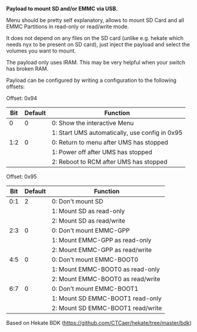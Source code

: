 **Payload to mount SD and/or EMMC via USB.**

Menu should be pretty self explanatory, allows to mount SD Card and all EMMC Partitions in read-only or read/write mode.  

It does not depend on any files on the SD card (unlike e.g. hekate which needs nyx to be present on SD card), just inject the payload and select the volumes you want to mount.
  
The payload only uses IRAM. This may be very helpful when your switch has broken RAM. 
  
Payload can be configured by writing a configuration to the following offsets:  
  
Offset: 0x94  
  
| Bit | Default | Function                                                                                                          |
|-----|---------|-------------------------------------------------------------------------------------------------------------------|
| 0   | 0       | 0: Show the interactive Menu                                                                                      |
|     |         | 1: Start UMS automatically, use config in 0x95                                                                    |
| 1:2 | 0       | 0: Return to menu after UMS has stopped                                                                           |
|     |         | 1: Power off after UMS has stopped                                                                                |
|     |         | 2: Reboot to RCM after UMS has stopped                                                                            |

Offset: 0x95  
  
| Bit | Default | Function                           |
|-----|---------|------------------------------------|
| 0:1 | 2       | 0: Don't mount SD                  |
|     |         | 1: Mount SD as read-only           |
|     |         | 2: Mount SD as read/write          |
| 2:3 | 0       | 0: Don't mount EMMC-GPP            |
|     |         | 1: Mount EMMC-GPP as read-only     |
|     |         | 2: Mount EMMC-GPP as read/write    |
| 4:5 | 0       | 0: Don't mount EMMC-BOOT0          |
|     |         | 1: Mount EMMC-BOOT0 as read-only   |
|     |         | 2: Mount EMMC-BOOT0 as read/write  |
| 6:7 | 0       | 0: Don't mount EMMC-BOOT1          |
|     |         | 1: Mount SD EMMC-BOOT1 read-only   |
|     |         | 2: Mount SD EMMC-BOOT1 read/write  |
  
Based on Hekate BDK (https://github.com/CTCaer/hekate/tree/master/bdk)
